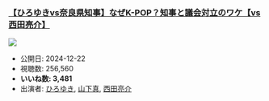 ### [【ひろゆきvs奈良県知事】なぜK-POP？知事と議会対立のワケ【vs西田亮介】](https://www.youtube.com/watch?v=kpMDWtMEtDU)
[![](https://img.youtube.com/vi/kpMDWtMEtDU/sddefault.jpg)](https://www.youtube.com/watch?v=kpMDWtMEtDU)
-   公開日: 2024-12-22
-   視聴数: 256,560
-   **いいね数: 3,481**
-   出演者: [ひろゆき](/rehacq_fan/people/ひろゆき "wikilink"), [山下真](/rehacq_fan/people/山下真 "wikilink"), [西田亮介](/rehacq_fan/people/西田亮介 "wikilink")
